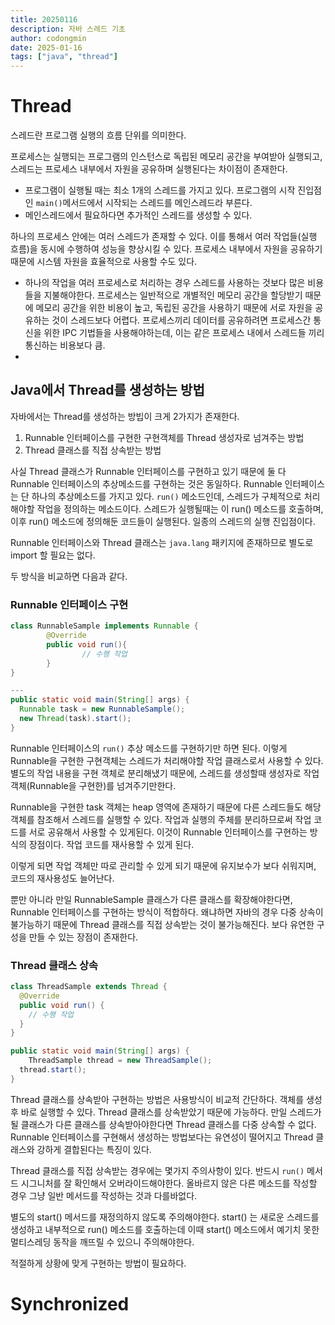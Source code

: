 ```yaml
---
title: 20250116
description: 자바 스레드 기초
author: codongmin
date: 2025-01-16
tags: ["java", "thread"]
---
```






# Thread 

스레드란 프로그램 실행의 흐름 단위를 의미한다. 

프로세스는 실행되는 프로그램의 인스턴스로 독립된 메모리 공간을 부여받아 실행되고, 스레드는 프로세스 내부에서 자원을 공유하며 실행된다는 차이점이 존재한다. 

- 프로그램이 실행될 때는 최소 1개의 스레드를 가지고 있다. 프로그램의 시작 진입점인 `main()`메서드에서 시작되는 스레드를 메인스레드라 부른다.
- 메인스레드에서 필요하다면 추가적인 스레드를 생성할 수 있다. 



하나의 프로세스 안에는 여러 스레드가 존재할 수 있다. 이를 통해서 여러 작업들(실행 흐름)을 동시에 수행하여 성능을 향상시킬 수 있다. 프로세스 내부에서 자원을 공유하기 때문에 시스템 자원을 효율적으로 사용할 수도 있다. 

- 하나의 작업을 여러 프로세스로 처리하는 경우 스레드를 사용하는 것보다 많은 비용들을 지불해야한다. 프로세스는 일반적으로 개별적인 메모리 공간을 할당받기 때문에 메모리 공간을 위한 비용이 높고, 독립된 공간을 사용하기 때문에 서로 자원을 공유하는 것이 스레드보다 어렵다. 프로세스끼리 데이터를 공유하려면 프로세스간 통신을 위한 IPC 기법들을 사용해야하는데, 이는 같은 프로세스 내에서 스레드들 끼리 통신하는 비용보다 큼. 
- 



## Java에서 Thread를 생성하는 방법

자바에서는 Thread를 생성하는 방빕이 크게 2가지가 존재한다. 

1. Runnable 인터페이스를 구현한 구현객체를 Thread 생성자로 넘겨주는 방법
2. Thread 클래스를 직접 상속받는 방법



사실 Thread 클래스가 Runnable 인터페이스를 구현하고 있기 때문에 둘 다 Runnable 인터페이스의 추상메소드를 구현하는 것은 동일하다. Runnable 인터페이스는 단 하나의 추상메소드를 가지고 있다. `run()` 메소드인데, 스레드가 구체적으로 처리해야할 작업을 정의하는 메소드이다. 스레드가 실행될때는 이 run() 메소드를 호출하며, 이후 run() 메소드에 정의해둔 코드들이 실행된다. 일종의 스레드의 실행 진입점이다. 

Runnable 인터페이스와 Thread 클래스는 `java.lang` 패키지에 존재하므로 별도로 import 할 필요는 없다.



두 방식을 비교하면 다음과 같다. 



### Runnable 인터페이스 구현

```java
class RunnableSample implements Runnable {
		@Override
		public void run(){
				// 수행 작업
		}
}

--- 
public static void main(String[] args) {
  Runnable task = new RunnableSample();
  new Thread(task).start();
}
```

Runnable 인터페이스의 `run()`  추상 메소드를 구현하기만 하면 된다. 이렇게 Runnable을 구현한 구현객체는 스레드가 처리해야할 작업 클래스로서 사용할 수 있다. 별도의 작업 내용을 구현 객체로 분리해냈기 때문에,  스레드를 생성할때 생성자로 작업 객체(Runnable을 구현한)를 넘겨주기만한다.

Runnable을 구현한 task 객체는 heap 영역에 존재하기 때문에 다른 스레드들도 해당 객체를 참조해서 스레드를 실행할 수 있다. 작업과 실행의 주체를 분리하므로써 작업 코드를 서로 공유해서 사용할 수 있게된다. 이것이 Runnable 인터페이스를 구현하는 방식의 장점이다. 작업 코드를 재사용할 수 있게 된다. 

이렇게 되면 작업 객체만 따로 관리할 수 있게 되기 때문에 유지보수가 보다 쉬워지며, 코드의 재사용성도 늘어난다. 

뿐만 아니라 만일 RunnableSample 클래스가 다른 클래스를 확장해야한다면, Runnable 인터페이스를 구현하는 방식이 적합하다. 왜냐하면 자바의 경우 다중 상속이 불가능하기 때문에 Thread 클래스를 직접 상속받는 것이 불가능해진다. 보다 유연한 구성을 만들 수 있는 장점이 존재한다. 



### Thread 클래스 상속 

```java
class ThreadSample extends Thread {
  @Override
  public void run() {
    // 수행 작업
  }
}

public static void main(String[] args) {
	ThreadSample thread = new ThreadSample();
  thread.start();
}
```

Thread 클래스를 상속받아 구현하는 방법은 사용방식이 비교적 간단하다. 객체를 생성 후 바로 실행할 수 있다. Thread 클래스를 상속받았기 때문에 가능하다. 만일 스레드가될 클래스가 다른 클래스를 상속받아야한다면 Thread 클래스를 다중 상속할 수 없다. Runnable 인터페이스를 구현해서 생성하는 방법보다는 유연성이 떨어지고 Thread 클래스와 강하게 결합된다는 특징이 있다.

Thread 클래스를 직접 상속받는 경우에는 몇가지 주의사항이 있다. 반드시 `run()` 메서드 시그니처를 잘 확인해서 오버라이드해야한다. 올바르지 않은 다른 메소드를 작성할 경우 그냥 일반 메서드를 작성하는 것과 다를바없다. 

별도의 start() 메서드를 재정의하지 않도록 주의해야한다. start() 는 새로운 스레드를 생성하고 내부적으로 run() 메소드를 호출하는데 이때 start() 메소드에서 예기치 못한 멀티스레딩 동작을 깨뜨릴 수 있으니 주의해야한다. 

적절하게 상황에 맞게 구현하는 방법이 필요하다. 



# Synchronized





















